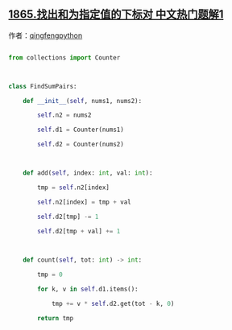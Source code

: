 ## [1865.找出和为指定值的下标对 中文热门题解1](https://leetcode.cn/problems/finding-pairs-with-a-certain-sum/solutions/100000/5761zhao-chu-he-wei-zhi-ding-zhi-de-xia-xctp0)

作者：[qingfengpython](https://leetcode.cn/u/qingfengpython)

```python
from collections import Counter

class FindSumPairs:
    def __init__(self, nums1, nums2):
        self.n2 = nums2
        self.d1 = Counter(nums1)
        self.d2 = Counter(nums2)

    def add(self, index: int, val: int):
        tmp = self.n2[index]
        self.n2[index] = tmp + val
        self.d2[tmp] -= 1
        self.d2[tmp + val] += 1
        
    def count(self, tot: int) -> int:
        tmp = 0
        for k, v in self.d1.items():
            tmp += v * self.d2.get(tot - k, 0)
        return tmp
```
